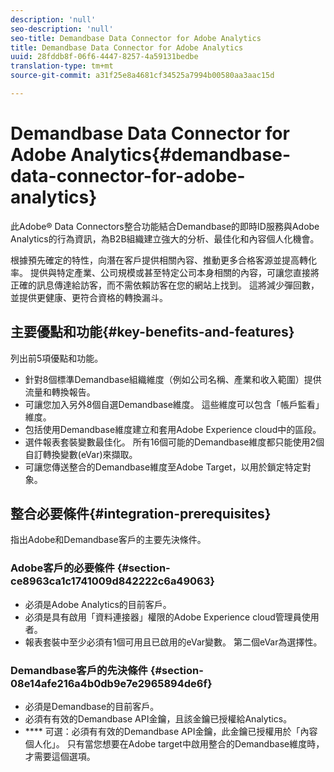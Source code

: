 ```yaml
---
description: 'null'
seo-description: 'null'
seo-title: Demandbase Data Connector for Adobe Analytics
title: Demandbase Data Connector for Adobe Analytics
uuid: 28fddb8f-06f6-4447-8257-4a59131bedbe
translation-type: tm+mt
source-git-commit: a31f25e8a4681cf34525a7994b00580aa3aac15d

---
```



# Demandbase Data Connector for Adobe Analytics{#demandbase-data-connector-for-adobe-analytics}

此Adobe® Data Connectors整合功能結合Demandbase的即時ID服務與Adobe Analytics的行為資訊，為B2B組織建立強大的分析、最佳化和內容個人化機會。

根據預先確定的特性，向潛在客戶提供相關內容、推動更多合格客源並提高轉化率。 提供與特定產業、公司規模或甚至特定公司本身相關的內容，可讓您直接將正確的訊息傳達給訪客，而不需依賴訪客在您的網站上找到。 這將減少彈回數，並提供更健康、更符合資格的轉換漏斗。

## 主要優點和功能{#key-benefits-and-features}

列出前5項優點和功能。

* 針對8個標準Demandbase組織維度（例如公司名稱、產業和收入範圍）提供流量和轉換報告。
* 可讓您加入另外8個自選Demandbase維度。 這些維度可以包含「帳戶監看」維度。
* 包括使用Demandbase維度建立和套用Adobe Experience cloud中的區段。
* 選件報表套裝變數最佳化。 所有16個可能的Demandbase維度都只能使用2個自訂轉換變數(eVar)來擷取。
* 可讓您傳送整合的Demandbase維度至Adobe Target，以用於鎖定特定對象。

## 整合必要條件{#integration-prerequisites}

指出Adobe和Demandbase客戶的主要先決條件。

### Adobe客戶的必要條件 {#section-ce8963ca1c1741009d842222c6a49063}

* 必須是Adobe Analytics的目前客戶。
* 必須是具有啟用「資料連接器」權限的Adobe Experience cloud管理員使用者。
* 報表套裝中至少必須有1個可用且已啟用的eVar變數。 第二個eVar為選擇性。

### Demandbase客戶的先決條件 {#section-08e14afe216a4b0db9e7e2965894de6f}

* 必須是Demandbase的目前客戶。
* 必須有有效的Demandbase API金鑰，且該金鑰已授權給Analytics。
* **** 可選：必須有有效的Demandbase API金鑰，此金鑰已授權用於「內容個人化」。 只有當您想要在Adobe target中啟用整合的Demandbase維度時，才需要這個選項。